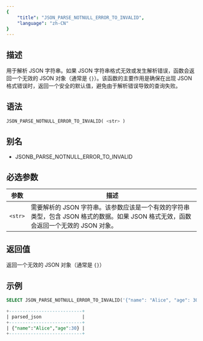 ```yaml
---
{
    "title": "JSON_PARSE_NOTNULL_ERROR_TO_INVALID",
    "language": "zh-CN"
}
---
```


## 描述

用于解析 JSON 字符串。如果 JSON 字符串格式无效或发生解析错误，函数会返回一个无效的 JSON 对象（通常是 `{}`）。该函数的主要作用是确保在出现 JSON 格式错误时，返回一个安全的默认值，避免由于解析错误导致的查询失败。

## 语法

```sql
JSON_PARSE_NOTNULL_ERROR_TO_INVALID( <str> )
```

## 别名

- JSONB_PARSE_NOTNULL_ERROR_TO_INVALID

## 必选参数

| 参数 | 描述 |
|------|------|
| `<str>` | 需要解析的 JSON 字符串。该参数应该是一个有效的字符串类型，包含 JSON 格式的数据。如果 JSON 格式无效，函数会返回一个无效的 JSON 对象。 |


## 返回值

返回一个无效的 JSON 对象（通常是 `{}`）


## 示例

```sql
SELECT JSON_PARSE_NOTNULL_ERROR_TO_INVALID('{"name": "Alice", "age": 30}') AS parsed_json;
```
```sql
+---------------------------+
| parsed_json               |
+---------------------------+
| {"name":"Alice","age":30} |
+---------------------------+

```